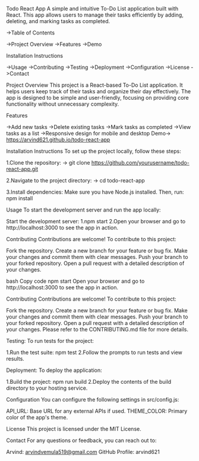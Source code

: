 Todo React App
A simple and intuitive To-Do List application built with React. This app allows users to manage their tasks efficiently by adding, deleting, and marking tasks as completed.

->Table of Contents

->Project Overview
->Features
->Demo

Installation Instructions

->Usage
->Contributing
->Testing
->Deployment
->Configuration
->License
->Contact

Project Overview
This project is a React-based To-Do List application. It helps users keep track of their tasks and organize their day effectively. The app is designed to be simple and user-friendly, focusing on providing core functionality without unnecessary complexity.

Features

->Add new tasks
->Delete existing tasks
->Mark tasks as completed
->View tasks as a list
->Responsive design for mobile and desktop
Demo-> https://arvind621.github.io/todo-react-app

Installation Instructions
To set up the project locally, follow these steps:

1.Clone the repository:
-> git clone https://github.com/yourusername/todo-react-app.git

2.Navigate to the project directory:
-> cd todo-react-app

3.Install dependencies:
Make sure you have Node.js installed. Then, run:
npm install


Usage
To start the development server and run the app locally:

Start the development server:
1.npm start
2.Open your browser and go to http://localhost:3000 to see the app in action.

Contributing
Contributions are welcome! To contribute to this project:

Fork the repository.
Create a new branch for your feature or bug fix.
Make your changes and commit them with clear messages.
Push your branch to your forked repository.
Open a pull request with a detailed description of your changes.

bash
Copy code
npm start
Open your browser and go to http://localhost:3000 to see the app in action.

Contributing
Contributions are welcome! To contribute to this project:

Fork the repository.
Create a new branch for your feature or bug fix.
Make your changes and commit them with clear messages.
Push your branch to your forked repository.
Open a pull request with a detailed description of your changes.
Please refer to the CONTRIBUTING.md file for more details.

Testing:
To run tests for the project:

1.Run the test suite:
npm test
2.Follow the prompts to run tests and view results.

Deployment:
To deploy the application:

1.Build the project:
npm run build
2.Deploy the contents of the build directory to your hosting service.

Configuration
You can configure the following settings in src/config.js:

API_URL: Base URL for any external APIs if used.
THEME_COLOR: Primary color of the app's theme.

License
This project is licensed under the MIT License.

Contact
For any questions or feedback, you can reach out to:

Arvind: arvindvemula519@gmail.com
GitHub Profile: arvind621
